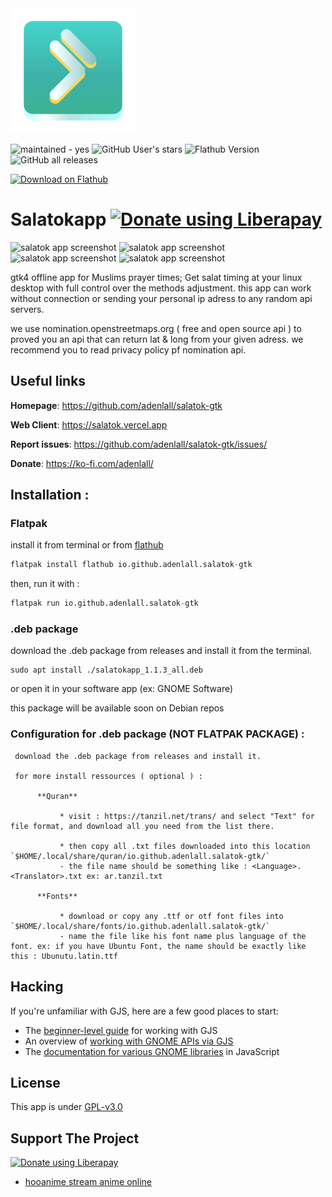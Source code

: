 
<img width="200" alt="com.github.adenlall.salatok-gtk logo" src="/data/icons/scalable/io.github.adenlall.salatok-gtk.svg">

<img src="https://img.shields.io/badge/maintained-yes-blue" alt="maintained - yes"> <img alt="GitHub User's stars" src="https://img.shields.io/github/stars/adenlall">
![Flathub Version](https://img.shields.io/flathub/v/io.github.adenlall.salatok-gtk?logo=flatpak)
 <img alt="GitHub all releases" src="https://img.shields.io/github/downloads/adenlall/salatok-gtk/total">

<a href='https://flathub.org/apps/io.github.adenlall.salatok-gtk'>
  <img width='240' alt='Download on Flathub' src='https://flathub.org/api/badge?locale=ja'/>
</a>

# Salatokapp  <a href="https://liberapay.com/adenlall/donate"><img alt="Donate using Liberapay" src="https://liberapay.com/assets/widgets/donate.svg"></a>
<div>
<img width="49%" alt="salatok app screenshot" src="https://adenlall.vercel.app/salatok-gtk/1.png">
<img width="49%" alt="salatok app screenshot" src="https://adenlall.vercel.app/salatok-gtk/2.png">
<img width="49%" alt="salatok app screenshot" src="https://adenlall.vercel.app/salatok-gtk/4.png">
<img width="49%" alt="salatok app screenshot" src="https://adenlall.vercel.app/salatok-gtk/6.png">
</div>
  
gtk4 offline app for Muslims prayer times; Get salat timing at your linux desktop with full control over the methods adjustment. this app can work without connection or sending your personal ip adress to any random api servers.

 we use nomination.openstreetmaps.org ( free and open source api ) to proved you an api that can return lat & long from your given adress.
 we recommend you to read privacy policy pf nomination api.

## Useful links

**Homepage**: https://github.com/adenlall/salatok-gtk

**Web Client**: https://salatok.vercel.app

**Report issues**: https://github.com/adenlall/salatok-gtk/issues/

**Donate**: https://ko-fi.com/adenlall/

## Installation :

### Flatpak
install it from terminal or from [flathub](https://flathub.org/apps/io.github.adenlall.salatok-gtk) 
```python
flatpak install flathub io.github.adenlall.salatok-gtk
```
then, run it with :
```python
flatpak run io.github.adenlall.salatok-gtk
```

### .deb package
 download the .deb package from releases and install it from the terminal.
         
    sudo apt install ./salatokapp_1.1.3_all.deb
 or open it in your software app (ex: GNOME Software)
 
 this package will be available soon on Debian repos


### Configuration for .deb package (NOT FLATPAK PACKAGE) :

     download the .deb package from releases and install it.
     
     for more install ressources ( optional ) :
     
          **Quran**
          
               * visit : https://tanzil.net/trans/ and select "Text" for file format, and download all you need from the list there.
               
               * then copy all .txt files downloaded into this location `$HOME/.local/share/quran/io.github.adenlall.salatok-gtk/`
               - the file name should be something like : <Language>.<Translator>.txt ex: ar.tanzil.txt
               
          **Fonts**
          
               * download or copy any .ttf or otf font files into `$HOME/.local/share/fonts/io.github.adenlall.salatok-gtk/`
               - name the file like his font name plus language of the font. ex: if you have Ubuntu Font, the name should be exactly like this : Ubunutu.latin.ttf


## Hacking

If you're unfamiliar with GJS, here are a few good places to start:

* The [beginner-level guide](https://gjs-guide.gitlab.io/) for working with GJS
* An overview of [working with GNOME APIs via GJS](https://gitlab.gnome.org/GNOME/gjs/wikis/Mapping)
* The [documentation for various GNOME libraries](https://devdocs.baznga.org/) in JavaScript

## License

This app is under [GPL-v3.0](https://www.gnu.org/licenses/gpl-3)

## Support The Project 

<a href="https://liberapay.com/adenlall/donate"><img alt="Donate using Liberapay" src="https://liberapay.com/assets/widgets/donate.svg"></a>

 - [hooanime stream anime online](https://ar.hooanime.com)
